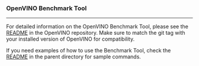 ### OpenVINO Benchmark Tool
---

For detailed information on the OpenVINO Benchmark Tool, please see the [README](https://github.com/openvinotoolkit/openvino/tree/2024.6.0/tools/benchmark_tool) in the OpenVINO repository. Make sure to match the git tag with your installed version of OpenVINO for compatibility.

If you need examples of how to use the Benchmark Tool, check the [README](../README.md) in the parent directory for sample commands.
